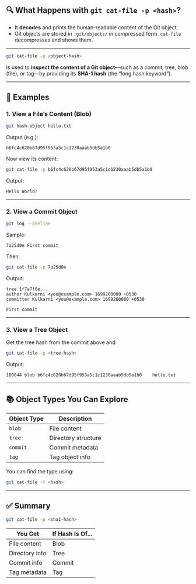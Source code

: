 
## 🔍 What Happens with `git cat-file -p <hash>`?

* It **decodes** and prints the human-readable content of the Git object.
* Git objects are stored in `.git/objects/` in compressed form. `cat-file` decompresses and shows them.

---

```bash
git cat-file -p <object-hash>
```

Is used to **inspect the content of a Git object**—such as a commit, tree, blob (file), or tag—by providing its **SHA-1 hash** (the “long hash keyword”).

---


## 📘 Examples

### 1. View a File’s Content (Blob)

```bash
git hash-object hello.txt
```

Output (e.g.):

```
b6fc4c620b67d95f953a5c1c1230aaab5db5a1b0
```

Now view its content:

```bash
git cat-file -p b6fc4c620b67d95f953a5c1c1230aaab5db5a1b0
```

Output:

```
Hello World!
```

---

### 2. View a Commit Object

```bash
git log --oneline
```

Sample:

```
7a25d0e First commit
```

Then:

```bash
git cat-file -p 7a25d0e
```

Output:

```
tree 1f7a7f0e...
author Kulkarni <you@example.com> 1699260000 +0530
committer Kulkarni <you@example.com> 1699260000 +0530

First commit
```

---

### 3. View a Tree Object

Get the tree hash from the commit above and:

```bash
git cat-file -p <tree-hash>
```

Output:

```
100644 blob b6fc4c620b67d95f953a5c1c1230aaab5db5a1b0    hello.txt
```

---

## 📚 Object Types You Can Explore

| Object Type | Description         |
| ----------- | ------------------- |
| `blob`      | File content        |
| `tree`      | Directory structure |
| `commit`    | Commit metadata     |
| `tag`       | Tag object info     |

You can find the type using:

```bash
git cat-file -t <hash>
```

---

## ✅ Summary

```bash
git cat-file -p <sha1-hash>
```

| You Get        | If Hash Is Of... |
| -------------- | ---------------- |
| File content   | Blob             |
| Directory info | Tree             |
| Commit info    | Commit           |
| Tag metadata   | Tag              |


